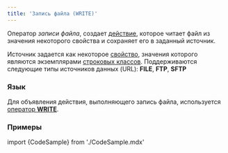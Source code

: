 ```yaml
---
title: 'Запись файла (WRITE)'
---
```


Оператор *записи файла*, создает [действие](Действия.md), которое читает файл из значения некоторого свойства и сохраняет его в заданный источник.

Источник задается как некоторое [свойство](Свойства.md), значения которого являются экземплярами [строковых классов](Встроенные_классы.md). Поддерживаются следующие типы источников данных (URL): **FILE**, **FTP**, **SFTP**

### Язык

Для объявления действия, выполняющего запись файла, используется [оператор **WRITE**](Оператор_WRITE.md).

### Примеры


import {CodeSample} from './CodeSample.mdx'

<CodeSample url="https://ru-documentation.lsfusion.org/sample?file=ActionSample&block=write"/>
